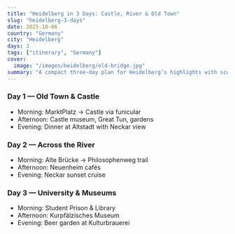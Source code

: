 ```yaml
---
title: "Heidelberg in 3 Days: Castle, River & Old Town"
slug: "heidelberg-3-days"
date: 2025-10-06
country: "Germany"
city: "Heidelberg"
days: 3
tags: ["itinerary", "Germany"]
cover:
  image: "/images/heidelberg/old-bridge.jpg"
summary: "A compact three-day plan for Heidelberg’s highlights with scenic walks and café breaks."
---
```


### Day 1 — Old Town & Castle
- Morning: MarktPlatz → Castle via funicular  
- Afternoon: Castle museum, Great Tun, gardens  
- Evening: Dinner at Altstadt with Neckar view

### Day 2 — Across the River
- Morning: Alte Brücke → Philosophenweg trail  
- Afternoon: Neuenheim cafés  
- Evening: Neckar sunset cruise

### Day 3 — University & Museums
- Morning: Student Prison & Library  
- Afternoon: Kurpfälzisches Museum  
- Evening: Beer garden at Kulturbrauerei
